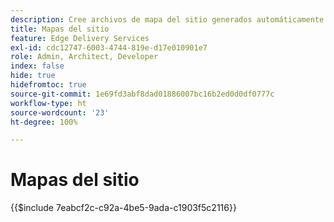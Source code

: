 ```yaml
---
description: Cree archivos de mapa del sitio generados automáticamente a los que se hará referencia desde su `robots.txt`. Esto ayuda con la optimización de los motores de búsqueda y el descubrimiento de nuevo contenido.
title: Mapas del sitio
feature: Edge Delivery Services
exl-id: cdc12747-6003-4744-819e-d17e010901e7
role: Admin, Architect, Developer
index: false
hide: true
hidefromtoc: true
source-git-commit: 1e69fd3abf8dad01886007bc16b2ed0d0df0777c
workflow-type: ht
source-wordcount: '23'
ht-degree: 100%

---
```


# Mapas del sitio

{{$include 7eabcf2c-c92a-4be5-9ada-c1903f5c2116}}

